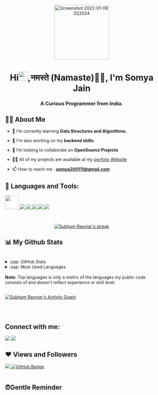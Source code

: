 <p align="center">
  <img width="180" alt="Screenshot 2022-01-06 022024" src="https://media1.giphy.com/media/1MSVKRopegDjYONwdF/200w.webp?cid=ecf05e47g707uxc2eilg6rdrnrfv1ueob8w5rx5h6ktrhwl4&rid=200w.webp&ct=g">
 </p>

<h1 align="center">Hi<img src="https://raw.githubusercontent.com/MartinHeinz/MartinHeinz/master/wave.gif" width="30px">,नमस्ते (Namaste)🙏🏻, I'm Somya Jain</h1>
<h3 align="center">A Curious Programmer from India.</h3>

## 🙋‍♂️ About Me

- 🌱 I’m currently learning **Data Structures and Algorithms.**

- 🌱 I'm also working on my **backend skills**.

- 👯 I’m looking to collaborate on **OpenSource Projects**

- 👨‍💻 All of my projects are available at my <a href=" ">porfolio Website</a>

- 📫 How to reach me : **somya200111@gmail.com**

## 🚀 Languages and Tools:

<p align="left"> 
    <a href="https://devdocs.io/cpp/" target="_blank"> <img src="https://img.icons8.com/color/2x/c-plus-plus-logo.png" width="45px"/> </a>
    <a href="https://developer.mozilla.org/en-US/docs/Web/JavaScript" target="_blank"> <img src="https://img.icons8.com/color/48/000000/javascript.png"/> </a> 
    <a href="https://www.w3.org/html/" target="_blank"> <img src="https://img.icons8.com/color/48/000000/html-5.png"/> </a> 
    <a href="https://www.w3schools.com/css/" target="_blank"> <img src="https://img.icons8.com/color/48/000000/css3.png"/> </a> 
    <a href="https://getbootstrap.com" target="_blank"> <img src="https://img.icons8.com/color/48/000000/bootstrap.png"/> </a> 
<!--     <a style="padding-right:8px;" href="https://nodejs.org" target="_blank"> <img src="https://img.icons8.com/color/48/000000/nodejs.png"/> </a> 
    <a style="padding-right:8px;" href="https://www.mysql.com/" target="_blank"> <img src="https://img.icons8.com/fluent/50/000000/mysql-logo.png"/> </a>
    <a href="https://www.mongodb.com/" target="_blank"> <img src="https://raw.githubusercontent.com/devicons/devicon/master/icons/mongodb/mongodb-original-wordmark.svg" alt="mongodb" width="48" height="48"/> </a>  -->
<!--     <a href="https://postman.com" target="_blank"> <img src="https://www.vectorlogo.zone/logos/getpostman/getpostman-icon.svg" alt="postman" width="45" height="45"/> </a>    -->
    <a href="https://git-scm.com/" target="_blank"> <img src="https://img.icons8.com/color/48/000000/git.png"/> </a> 
<!--     <a href="https://expressjs.com" target="_blank"> <img src="https://raw.githubusercontent.com/devicons/devicon/master/icons/express/express-original-wordmark.svg" alt="express" width="40" height="40"/> </a> -->
</p>

<!-- [![React Badge](https://img.shields.io/badge/-React-61DBFB?style=for-the-badge&labelColor=black&logo=react&logoColor=61DBFB)](#)  [![Javascript Badge](https://img.shields.io/badge/-Javascript-F0DB4F?style=for-the-badge&labelColor=black&logo=javascript&logoColor=F0DB4F)](#) [![Typescript Badge](https://img.shields.io/badge/-Typescript-007acc?style=for-the-badge&labelColor=black&logo=typescript&logoColor=007acc)](#) [![Nodejs Badge](https://img.shields.io/badge/-Nodejs-3C873A?style=for-the-badge&labelColor=black&logo=node.js&logoColor=3C873A)](#) [![GraphQL Badge](https://img.shields.io/badge/-GraphQl-e535ab?style=for-the-badge&labelColor=black&logo=node.js&logoColor=e535ab)](#) -->
<br/>

<p align="center">
    <a href="https://github.com/Somya2001/github-readme-streak-stats">
        <img title="🔥 Get streak stats for your profile at git.io/streak-stats" alt="Subham Raoniar's streak" src="https://github-readme-streak-stats.herokuapp.com/?user=Somya2001&theme=black-ice&hide_border=true&stroke=0000&background=060A0CD0"/>
    </a>
</p>

## 📊 My Github Stats

  <br/>
     <details>
    <summary>:zap: GitHub Stats</summary>
    <a href="https://github.com/Somya2001/github-readme-stats"><img alt="Subham Raoniar's Github Stats" src="https://github-readme-stats.vercel.app/api?username=Somya2001&show_icons=true&count_private=true&theme=react&hide_border=true&bg_color=0D1117" /></a>
    </details>
    <details>
   <summary>:zap: Most Used Languages</summary>
  <a href="https://github.com/Somya2001/github-readme-stats"><img alt="Subham Raoniar's Top Languages" src="https://github-readme-stats.vercel.app/api/top-langs/?username=Somya2001&langs_count=8&count_private=true&layout=compact&theme=react&hide_border=true&bg_color=0D1117" /></a>
  </details>
  <br/>
  <b>Note:</b> Top languages is only a metric of the languages my public code consists of and doesn't reflect experience or skill level.


<br/>
<br/>

<a href="https://github.com/Somya2001/github-readme-activity-graph"><img alt="Subham Raoniar's Activity Graph" src="https://activity-graph.herokuapp.com/graph?username=Somya2001&bg_color=0D1117&color=5BCDEC&line=5BCDEC&point=FFFFFF&hide_border=true" /></a>

<br/>
<br/>


## Connect with me:
<p align="left">

<a href = "www.linkedin.com/in/somya-jain-bb6283202"><img src="https://img.icons8.com/fluent/48/000000/linkedin.png"/></a>
<a href = "https://www.instagram.com/dikshasharma.13.02/"><img src="https://img.icons8.com/fluent/48/000000/instagram-new.png"/></a>

</p>

## ❤ Views and Followers
<a href="https://github.com/Somya2001/github-profile-views-counter">
    <img src="https://komarev.com/ghpvc/?username=Somya2001">
</a>
<a href="https://github.com/Somya2001?tab=followers"><img src="https://img.shields.io/github/followers/Somya2001?label=Followers&style=social" alt="GitHub Badge"></a>

<br/>
<br/>

## ⏰Gentle Reminder 
